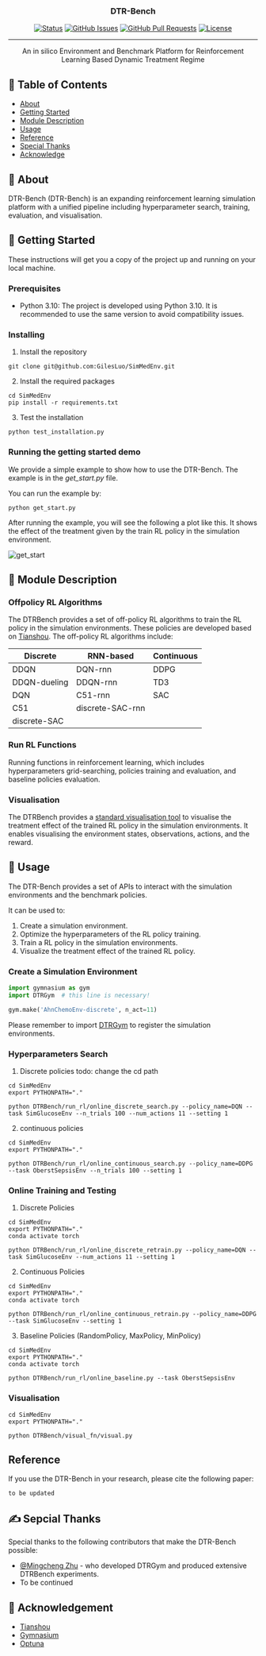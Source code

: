 <h3 align="center">DTR-Bench</h3>

<div align="center">

  [![Status](https://img.shields.io/badge/status-active-success.svg)]() 
  [![GitHub Issues](https://img.shields.io/github/issues/kylelobo/The-Documentation-Compendium.svg)](https://github.com/GilesLuo/SimMedEnv/issues)
  [![GitHub Pull Requests](https://img.shields.io/github/issues-pr/kylelobo/The-Documentation-Compendium.svg)](https://github.com/GilesLuo/SimMedEnv/pulls)
  [![License](https://img.shields.io/badge/license-MIT-blue.svg)](/LICENSE)

</div>

---

<p align="center"> An in silico Environment and Benchmark Platform for Reinforcement Learning Based Dynamic Treatment Regime
    <br> 
</p>

## 📝 Table of Contents
- [About](#about)
- [Getting Started](#getting_started)
- [Module Description](#module_description)
- [Usage](#usage)
- [Reference](#reference)
- [Special Thanks](#special_thanks)
- [Acknowledge](#ccknowledgement)

## 🧐 About <a name = "about"></a>
DTR-Bench (DTR-Bench) is an expanding reinforcement learning simulation platform with a unified pipeline including hyperparameter search, training, evaluation, and visualisation.
## 🏁 Getting Started <a name = "getting_started"></a>
These instructions will get you a copy of the project up and running on your local machine.

### Prerequisites
+ Python 3.10: The project is developed using Python 3.10. It is recommended to use the same version to avoid compatibility issues.

### Installing
1. Install the repository
```
git clone git@github.com:GilesLuo/SimMedEnv.git
```
2. Install the required packages
```
cd SimMedEnv
pip install -r requirements.txt
```

3. Test the installation
```
python test_installation.py
```

### Running the getting started demo
We provide a simple example to show how to use the DTR-Bench. The example is in the *get_start.py* file.

You can run the example by:
```
python get_start.py
```

After running the example, you will see the following a plot like this. It shows the effect of the treatment given by the train RL policy in the simulation environment.

![get_start](demo_visual.png)

## 🎈 Module Description <a name="module_description"></a>

### Offpolicy RL Algorithms
The DTRBench provides a set of off-policy RL algorithms to train the RL policy in the simulation environments. These policies are developed based on [Tianshou](https://github.com/thu-ml/tianshou). The off-policy RL algorithms include:

| Discrete       | RNN-based       | Continuous |
|----------------|-----------------|------------|
| DDQN           | DQN-rnn         | DDPG       |
| DDQN-dueling   | DDQN-rnn        | TD3        |
| DQN            | C51-rnn         | SAC        |
| C51            | discrete-SAC-rnn|            |
| discrete-SAC   |                 |            |

### Run RL Functions
Running functions in reinforcement learning, which includes hyperparameters grid-searching, policies training and evaluation, and baseline policies evaluation.


### Visualisation
The DTRBench provides a [standard visualisation tool](DTRBench/visual_fn/env_vis_fn.py) to visualise the treatment effect of the trained RL policy in the simulation environments. It enables visualising the environment states, observations, actions, and the reward.


## 🔧 Usage <a name = "usage"></a>
The DTR-Bench provides a set of APIs to interact with the simulation environments and the benchmark policies.

It can be used to:
1. Create a simulation environment.
2. Optimize the hyperparameters of the RL policy training.
3. Train a RL policy in the simulation environments.
4. Visualize the treatment effect of the trained RL policy.

### Create a Simulation Environment
```python
import gymnasium as gym
import DTRGym  # this line is necessary!

gym.make('AhnChemoEnv-discrete', n_act=11)
```
Please remember to import [DTRGym](DTRGym/__init__.py) to register the simulation environments.

### Hyperparameters Search
1. Discrete policies
todo: change the cd path
```
cd SimMedEnv
export PYTHONPATH="."

python DTRBench/run_rl/online_discrete_search.py --policy_name=DQN --task SimGlucoseEnv --n_trials 100 --num_actions 11 --setting 1
```
2. continuous policies
```
cd SimMedEnv
export PYTHONPATH="."

python DTRBench/run_rl/online_continuous_search.py --policy_name=DDPG --task OberstSepsisEnv --n_trials 100 --setting 1
```

### Online Training and Testing
1. Discrete Policies
```
cd SimMedEnv
export PYTHONPATH="."
conda activate torch

python DTRBench/run_rl/online_discrete_retrain.py --policy_name=DQN --task SimGlucoseEnv --num_actions 11 --setting 1
````

2. Continuous Policies
```
cd SimMedEnv
export PYTHONPATH="."
conda activate torch

python DTRBench/run_rl/online_continuous_retrain.py --policy_name=DDPG --task SimGlucoseEnv --setting 1
```

3. Baseline Policies (RandomPolicy, MaxPolicy, MinPolicy)
```
cd SimMedEnv
export PYTHONPATH="."
conda activate torch

python DTRBench/run_rl/online_baseline.py --task OberstSepsisEnv
```

### Visualisation
```
cd SimMedEnv
export PYTHONPATH="."

python DTRBench/visual_fn/visual.py
```

## Reference <a name = "reference"></a>
If you use the DTR-Bench in your research, please cite the following paper:
```
to be updated
```

## ✍️ Sepcial Thanks <a name = "special_thanks"></a>
Special thanks to the following contributors that make the DTR-Bench possible:
- [@Mingcheng Zhu](https://github.com/JasonZuu) - who developed DTRGym and produced extensive DTRBench experiments.
- To be continued

## 🎉 Acknowledgement <a name = "acknowledgement"></a>
  - [Tianshou](https://github.com/thu-ml/tianshou)
  - [Gymnasium](https://github.com/Farama-Foundation/Gymnasium)
  - [Optuna](https://github.com/optuna/optuna)
